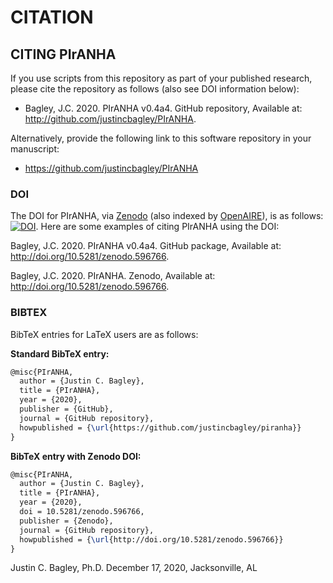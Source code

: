 # CITATION

## CITING PIrANHA

If you use scripts from this repository as part of your published research, please cite the repository as follows (also see DOI information below): 
  
-   Bagley, J.C. 2020. PIrANHA v0.4a4. GitHub repository, Available at: http://github.com/justincbagley/PIrANHA.

Alternatively, provide the following link to this software repository in your manuscript:

-   https://github.com/justincbagley/PIrANHA

### DOI

The DOI for PIrANHA, via [Zenodo](https://zenodo.org) (also indexed by [OpenAIRE](https://explore.openaire.eu/)), is as follows:  [![DOI](https://zenodo.org/badge/DOI/10.5281/zenodo.596766.svg)](https://doi.org/10.5281/zenodo.596766). Here are some examples of citing PIrANHA using the DOI: 
  
  Bagley, J.C. 2020. PIrANHA v0.4a4. GitHub package, Available at: http://doi.org/10.5281/zenodo.596766.

  Bagley, J.C. 2020. PIrANHA. Zenodo, Available at: http://doi.org/10.5281/zenodo.596766.  

### BIBTEX

BibTeX entries for LaTeX users are as follows:

**Standard BibTeX entry:**

```tex
@misc{PIrANHA,
  author = {Justin C. Bagley},
  title = {PIrANHA},
  year = {2020},
  publisher = {GitHub},
  journal = {GitHub repository},
  howpublished = {\url{https://github.com/justincbagley/piranha}}
}
```

**BibTeX entry with Zenodo DOI:**

```tex
@misc{PIrANHA,
  author = {Justin C. Bagley},
  title = {PIrANHA},
  year = {2020},
  doi = 10.5281/zenodo.596766,
  publisher = {Zenodo},
  journal = {GitHub repository},
  howpublished = {\url{http://doi.org/10.5281/zenodo.596766}}
}
``` 

Justin C. Bagley, Ph.D.
December 17, 2020, Jacksonville, AL
